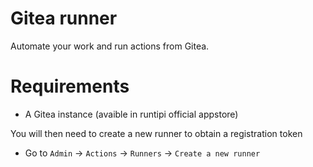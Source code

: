 # Gitea runner
Automate your work and run actions from Gitea.

# Requirements
 - A Gitea instance (avaible in runtipi official appstore)

You will then need to create a new runner to obtain a registration token

- Go to `Admin` &rarr; `Actions` &rarr; `Runners` &rarr; `Create a new runner`